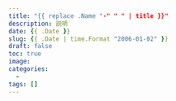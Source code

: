 ```yaml
---
title: "{{ replace .Name "-" " " | title }}"
description: 説明
date: {{ .Date }}
slug: {{ .Date | time.Format "2006-01-02" }}
draft: false
toc: true
image:
categories: 
  - 
tags: []
---
```

